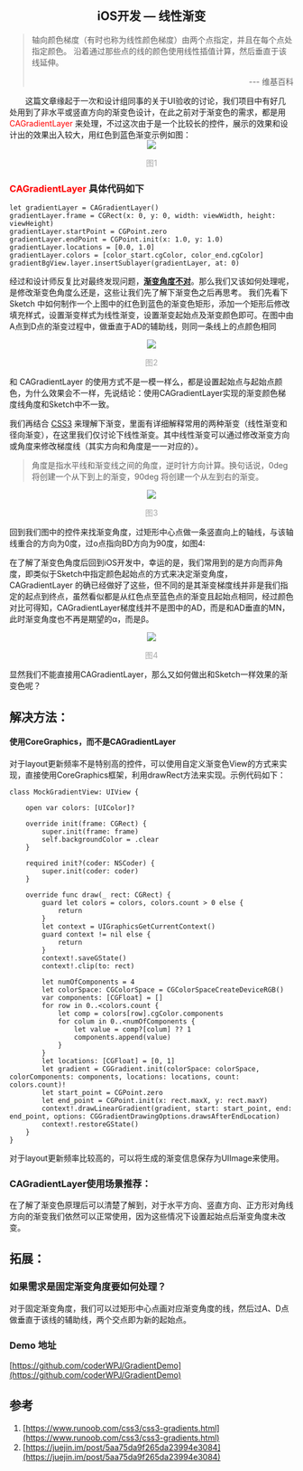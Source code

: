 ## <center>iOS开发 — 线性渐变
>轴向颜色梯度（有时也称为线性颜色梯度）由两个点指定，并且在每个点处指定颜色。 沿着通过那些点的线的颜色使用线性插值计算，然后垂直于该线延伸。
><p align="right">--- 维基百科</p> 

<div style="text-indent: 2em;">这篇文章缘起于一次和设计组同事的关于UI验收的讨论，我们项目中有好几处用到了非水平或竖直方向的渐变色设计，在此之前对于渐变色的需求，都是用 <font color=#FF0000>CAGradientLayer</font> 来处理，不过这次由于是一个比较长的控件，展示的效果和设计出的效果出入较大，用红色到蓝色渐变示例如图：</div>
<div align=center>
    <img src="https://upload-images.jianshu.io/upload_images/14229668-2278c59e8e77c29e.jpg?imageMogr2/auto-orient/strip%7CimageView2/2/w/500">
    <p align='center'><font color=' #A9A9A9'>图1</font></p>
</div>

### <font color=#FF0000>CAGradientLayer</font> 具体代码如下

```
let gradientLayer = CAGradientLayer()
gradientLayer.frame = CGRect(x: 0, y: 0, width: viewWidth, height: viewHeight)
gradientLayer.startPoint = CGPoint.zero
gradientLayer.endPoint = CGPoint.init(x: 1.0, y: 1.0)
gradientLayer.locations = [0.0, 1.0]
gradientLayer.colors = [color_start.cgColor, color_end.cgColor]
gradientBgView.layer.insertSublayer(gradientLayer, at: 0)
```
经过和设计师反复比对最终发现问题，<u>**渐变角度不对**</u>。那么我们又该如何处理呢，是修改渐变色角度么还是，这些让我们先了解下渐变色之后再思考。
我们先看下 Sketch 中如何制作一个上图中的红色到蓝色的渐变色矩形，添加一个矩形后修改填充样式，设置渐变样式为线性渐变，设置渐变起始点及渐变颜色即可。在图中由A点到D点的渐变过程中，做垂直于AD的辅助线，则同一条线上的点颜色相同

 <div align=center>
    <img src="https://upload-images.jianshu.io/upload_images/14229668-dd691f31290abc07.jpg?imageMogr2/auto-orient/strip%7CimageView2/2/w/520">
    <p align='center'><font color=' #A9A9A9'>图2</font></p>
</div>
和 CAGradientLayer 的使用方式不是一模一样么，都是设置起始点与起始点颜色，为什么效果会不一样，先说结论：使用CAGradientLayer实现的渐变颜色梯度线角度和Sketch中不一致。

我们再结合 [CSS3](https://www.runoob.com/css3/css3-gradients.html) 来理解下渐变，里面有详细解释常用的两种渐变（线性渐变和径向渐变），在这里我们仅讨论下线性渐变。其中线性渐变可以通过修改渐变方向或角度来修改梯度线（其实方向和角度是一一对应的）。
>角度是指水平线和渐变线之间的角度，逆时针方向计算。换句话说，0deg 将创建一个从下到上的渐变，90deg 将创建一个从左到右的渐变。

<div align=center>
    <img src="https://user-gold-cdn.xitu.io/2018/3/13/1621e27b8a2df26a?imageslim">
    <p align='center'><font color=' #A9A9A9'>图3</font></p>
</div>
回到我们图中的控件来找渐变角度，过矩形中心点做一条竖直向上的轴线，与该轴线重合的方向为0度，过o点指向BD方向为90度，如图4:

在了解了渐变色角度后回到iOS开发中，幸运的是，我们常用到的是方向而非角度，即类似于Sketch中指定颜色起始点的方式来决定渐变角度，CAGradientLayer 的确已经做好了这些，但不同的是其渐变梯度线并非是我们指定的起点到终点，虽然看似都是从红色点至蓝色点的渐变且起始点相同，经过颜色对比可得知，CAGradientLayer梯度线并不是图中的AD，而是和AD垂直的MN，此时渐变角度也不再是期望的α，而是β。

<div align=center>
    <img src="https://upload-images.jianshu.io/upload_images/14229668-8138516e89704d0c.jpg?imageMogr2/auto-orient/strip%7CimageView2/2/w/700">
    <p align='center'><font color=' #A9A9A9'>图4</font></p>
</div>

显然我们不能直接用CAGradientLayer，那么又如何做出和Sketch一样效果的渐变色呢？
## 解决方法：
####  使用CoreGraphics，而不是CAGradientLayer
对于layout更新频率不是特别高的控件，可以使用自定义渐变色View的方式来实现，直接使用CoreGraphics框架，利用drawRect方法来实现。示例代码如下：

```
class MockGradientView: UIView {

    open var colors: [UIColor]?
    
    override init(frame: CGRect) {
        super.init(frame: frame)
        self.backgroundColor = .clear
    }
    
    required init?(coder: NSCoder) {
        super.init(coder: coder)
    }
    
    override func draw(_ rect: CGRect) {
        guard let colors = colors, colors.count > 0 else {
            return
        }
        let context = UIGraphicsGetCurrentContext()
        guard context != nil else {
            return
        }
        context!.saveGState()
        context!.clip(to: rect)
        
        let numOfComponents = 4
        let colorSpace: CGColorSpace = CGColorSpaceCreateDeviceRGB()
        var components: [CGFloat] = []
        for row in 0..<colors.count {
            let comp = colors[row].cgColor.components
            for colum in 0..<numOfComponents {
                let value = comp?[colum] ?? 1
                components.append(value)
            }
        }
        let locations: [CGFloat] = [0, 1]
        let gradient = CGGradient.init(colorSpace: colorSpace, colorComponents: components, locations: locations, count: colors.count)!
        let start_point = CGPoint.zero
        let end_point = CGPoint.init(x: rect.maxX, y: rect.maxY)
        context!.drawLinearGradient(gradient, start: start_point, end: end_point, options: CGGradientDrawingOptions.drawsAfterEndLocation)
        context!.restoreGState()
    }
}

```
对于layout更新频率比较高的，可以将生成的渐变信息保存为UIImage来使用。
### CAGradientLayer使用场景推荐：
在了解了渐变色原理后可以清楚了解到，对于水平方向、竖直方向、正方形对角线方向的渐变我们依然可以正常使用，因为这些情况下设置起始点后渐变角度未改变。

## 拓展：
### 如果需求是固定渐变角度要如何处理？
对于固定渐变角度，我们可以过矩形中心点画对应渐变角度的线，然后过A、D点做垂直于该线的辅助线，两个交点即为新的起始点。


### Demo 地址
[https://github.com/coderWPJ/GradientDemo](https://github.com/coderWPJ/GradientDemo)

## 参考
1. [https://www.runoob.com/css3/css3-gradients.html](https://www.runoob.com/css3/css3-gradients.html)
2. [https://juejin.im/post/5aa75da9f265da23994e3084](https://juejin.im/post/5aa75da9f265da23994e3084)
